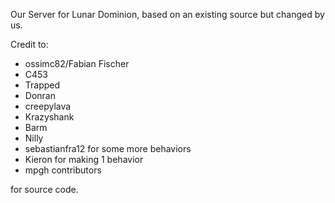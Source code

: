 Our Server for Lunar Dominion, based on an existing source but changed by us.

Credit to:
- ossimc82/Fabian Fischer
- C453
- Trapped
- Donran
- creepylava
- Krazyshank
- Barm
- Nilly
- sebastianfra12 for some more behaviors
- Kieron for making 1 behavior
- mpgh contributors

for source code.
